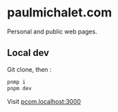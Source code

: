 # paulmichalet.com

Personal and public web pages.

## Local dev

Git clone, then :

```sh
pnmp i
pnpm dev
```

Visit [pcom.localhost:3000](http://pcom.localhost:3000)
